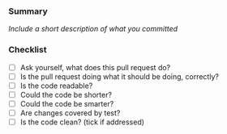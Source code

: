 ### Summary 
 _Include a short description of what you committed_



### Checklist

- [ ] Ask yourself, what does this pull request do?
- [ ] Is the pull request doing what it should be doing, correctly?
- [ ] Is the code readable?
- [ ] Could the code be shorter?
- [ ] Could the code be smarter?
- [ ] Are changes covered by test?
- [ ] Is the code clean?
(tick if addressed)
